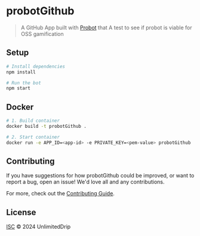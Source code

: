 # probotGithub

> A GitHub App built with [Probot](https://github.com/probot/probot) that A test to see if probot is viable for OSS gamification

## Setup

```sh
# Install dependencies
npm install

# Run the bot
npm start
```

## Docker

```sh
# 1. Build container
docker build -t probotGithub .

# 2. Start container
docker run -e APP_ID=<app-id> -e PRIVATE_KEY=<pem-value> probotGithub
```

## Contributing

If you have suggestions for how probotGithub could be improved, or want to report a bug, open an issue! We'd love all and any contributions.

For more, check out the [Contributing Guide](CONTRIBUTING.md).

## License

[ISC](LICENSE) © 2024 UnlimitedDrip

